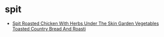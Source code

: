 # spit

 * [Spit Roasted Chicken With Herbs Under The Skin Garden Vegetables Toasted Country Bread And Roasti](index/s/spit-roasted-chicken-with-herbs-under-the-skin-garden-vegetables-toasted-country-bread-and-roasti-105878.json)
